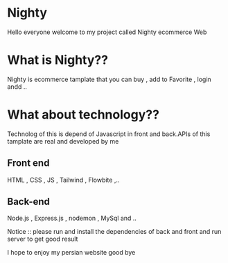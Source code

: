 # Nighty
Hello everyone welcome to my project called Nighty ecommerce Web
<h1>What is Nighty??</h1>
Nighty is ecommerce tamplate  that you can buy , add to Favorite , login andd ..
<h1>What about technology??</h1>
Technolog of this is depend of Javascript in front and back.APIs of this tamplate are real and developed by me
<h2>Front end</h2>
HTML , CSS , JS , Tailwind , Flowbite ,..
<h2>Back-end</h2>
Node.js , Express.js , nodemon , MySql and ..

Notice :: please run and install the dependencies of back and front and run server to get good result

I hope to enjoy my persian website
good bye
